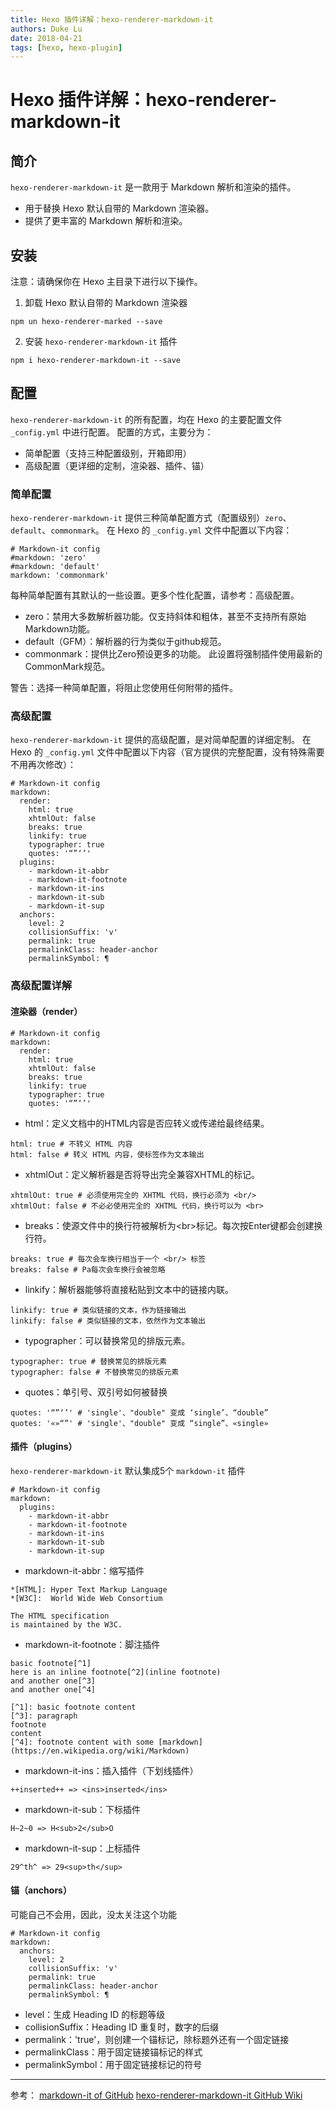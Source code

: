 ```yaml
---
title: Hexo 插件详解：hexo-renderer-markdown-it
authors: Duke Lu
date: 2018-04-21
tags: [hexo, hexo-plugin]
---
```


# Hexo 插件详解：hexo-renderer-markdown-it

## 简介
`hexo-renderer-markdown-it` 是一款用于 Markdown 解析和渲染的插件。
- 用于替换 Hexo 默认自带的 Markdown 渲染器。
- 提供了更丰富的 Markdown 解析和渲染。

## 安装
注意：请确保你在 Hexo 主目录下进行以下操作。
1. 卸载 Hexo 默认自带的 Markdown 渲染器
```
npm un hexo-renderer-marked --save
```
2. 安装 `hexo-renderer-markdown-it` 插件
```
npm i hexo-renderer-markdown-it --save
```

## 配置
`hexo-renderer-markdown-it` 的所有配置，均在 Hexo 的主要配置文件 `_config.yml` 中进行配置。
配置的方式，主要分为：
- 简单配置（支持三种配置级别，开箱即用）
- 高级配置（更详细的定制，渲染器、插件、锚）

### 简单配置
`hexo-renderer-markdown-it` 提供三种简单配置方式（配置级别）`zero`、`default`、`commonmark`。
在 Hexo 的 `_config.yml` 文件中配置以下内容：
```
# Markdown-it config
#markdown: 'zero'
#markdown: 'default'
markdown: 'commonmark'
```
每种简单配置有其默认的一些设置。更多个性化配置，请参考：高级配置。
- zero：禁用大多数解析器功能。仅支持斜体和粗体，甚至不支持所有原始Markdown功能。
- default（GFM）：解析器的行为类似于github规范。
- commonmark：提供比Zero预设更多的功能。 此设置将强制插件使用最新的CommonMark规范。

警告：选择一种简单配置，将阻止您使用任何附带的插件。

### 高级配置
`hexo-renderer-markdown-it` 提供的高级配置，是对简单配置的详细定制。
在 Hexo 的 `_config.yml` 文件中配置以下内容（官方提供的完整配置，没有特殊需要不用再次修改）：
```
# Markdown-it config
markdown:
  render:
    html: true
    xhtmlOut: false
    breaks: true
    linkify: true
    typographer: true
    quotes: '“”‘’'
  plugins:
    - markdown-it-abbr
    - markdown-it-footnote
    - markdown-it-ins
    - markdown-it-sub
    - markdown-it-sup
  anchors:
    level: 2
    collisionSuffix: 'v'
    permalink: true
    permalinkClass: header-anchor
    permalinkSymbol: ¶
```

### 高级配置详解
#### 渲染器（render）
```
# Markdown-it config
markdown:
  render:
    html: true
    xhtmlOut: false
    breaks: true
    linkify: true
    typographer: true
    quotes: '“”‘’'
```
- html：定义文档中的HTML内容是否应转义或传递给最终结果。
```
html: true # 不转义 HTML 内容
html: false # 转义 HTML 内容，使标签作为文本输出
```

- xhtmlOut：定义解析器是否将导出完全兼容XHTML的标记。
```
xhtmlOut: true # 必须使用完全的 XHTML 代码，换行必须为 <br/>
xhtmlOut: false # 不必必使用完全的 XHTML 代码，换行可以为 <br>
```
- breaks：使源文件中的换行符被解析为&lt;br&gt;标记。每次按Enter键都会创建换行符。
```
breaks: true # 每次会车换行相当于一个 <br/> 标签
breaks: false # Pa每次会车换行会被忽略
```
- linkify：解析器能够将直接粘贴到文本中的链接内联。
```
linkify: true # 类似链接的文本，作为链接输出
linkify: false # 类似链接的文本，依然作为文本输出
```
- typographer：可以替换常见的排版元素。
```
typographer: true # 替换常见的排版元素
typographer: false # 不替换常见的排版元素
```
- quotes：单引号、双引号如何被替换
```
quotes: '“”‘’' # 'single'、"double" 变成 ‘single’、“double”
quotes: '«»“”' # 'single'、"double" 变成 “single”、«single»
```

#### 插件（plugins）
`hexo-renderer-markdown-it` 默认集成5个 `markdown-it` 插件
```
# Markdown-it config
markdown:
  plugins:
    - markdown-it-abbr
    - markdown-it-footnote
    - markdown-it-ins
    - markdown-it-sub
    - markdown-it-sup
```
- markdown-it-abbr：缩写插件
```
*[HTML]: Hyper Text Markup Language
*[W3C]:  World Wide Web Consortium

The HTML specification
is maintained by the W3C.
```
- markdown-it-footnote：脚注插件
```
basic footnote[^1]
here is an inline footnote[^2](inline footnote)
and another one[^3]
and another one[^4]

[^1]: basic footnote content
[^3]: paragraph
footnote
content
[^4]: footnote content with some [markdown](https://en.wikipedia.org/wiki/Markdown)
```
- markdown-it-ins：插入插件（下划线插件）
```
++inserted++ => <ins>inserted</ins>
```
- markdown-it-sub：下标插件
```
H~2~0 => H<sub>2</sub>O
```
- markdown-it-sup：上标插件
```
29^th^ => 29<sup>th</sup>
```

#### 锚（anchors）
可能自己不会用，因此，没太关注这个功能
```
# Markdown-it config
markdown:
  anchors:
    level: 2
    collisionSuffix: 'v'
    permalink: true
    permalinkClass: header-anchor
    permalinkSymbol: ¶
```
- level：生成 Heading ID 的标题等级
- collisionSuffix：Heading ID 重复时，数字的后缀
- permalink：'true'，则创建一个锚标记，除标题外还有一个固定链接
- permalinkClass：用于固定链接锚标记的样式
- permalinkSymbol：用于固定链接标记的符号

- - -

参考：
[markdown-it of GitHub](https://github.com/markdown-it)
[hexo-renderer-markdown-it GitHub Wiki](https://github.com/hexojs/hexo-renderer-markdown-it/wiki)